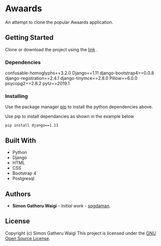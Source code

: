 # Awaards

An attempt to clone the popular Awaards application.

## Getting Started

Clone or download the project using the [link](https://github.com/spgdaman/awaards) .

### Dependencies
confusable-homoglyphs==3.2.0
Django==1.11
django-bootstrap4==0.0.8
django-registration==2.4.1
django-tinymce==2.8.0
Pillow==6.0.0
psycopg2==2.8.2
pytz==2019.1

### Installing

Use the package manager [pip](https://pip.pypa.io/en/stable/) to install the python dependencies above.

Use pip to install dependancies as shown in the example below

```
pip install django==1.11
```

## Built With

* Python
* Django
* HTML
* CSS
* Bootstrap 4
* Postgresql

## Authors

* **Simon Gatheru Waigi** - *Initial work* - [spgdaman](https://github.com/spgdaman).

## License

Copyright (c) Simon Gatheru Waigi
This project is licensed under the [GNU Open Source License](LICENSE).